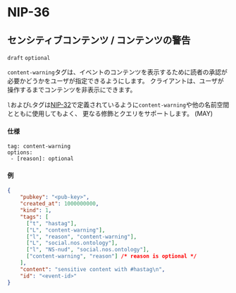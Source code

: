 NIP-36
======

センシティブコンテンツ / コンテンツの警告
-----------------------------------

`draft` `optional`

`content-warning`タグは、イベントのコンテンツを表示するために読者の承認が必要かどうかをユーザが指定できるようにします。
クライアントは、ユーザが操作するまでコンテンツを非表示にできます。

`l`および`L`タグは[NIP-32](32.md)で定義されているように`content-warning`や他の名前空間とともに使用してもよく、
更なる修飾とクエリをサポートします。 (MAY)

#### 仕様

```
tag: content-warning
options:
 - [reason]: optional
```

#### 例

```json
{
    "pubkey": "<pub-key>",
    "created_at": 1000000000,
    "kind": 1,
    "tags": [
      ["t", "hastag"],
      ["L", "content-warning"],
      ["l", "reason", "content-warning"],
      ["L", "social.nos.ontology"],
      ["l", "NS-nud", "social.nos.ontology"],
      ["content-warning", "reason"] /* reason is optional */
    ],
    "content": "sensitive content with #hastag\n",
    "id": "<event-id>"
}
```
